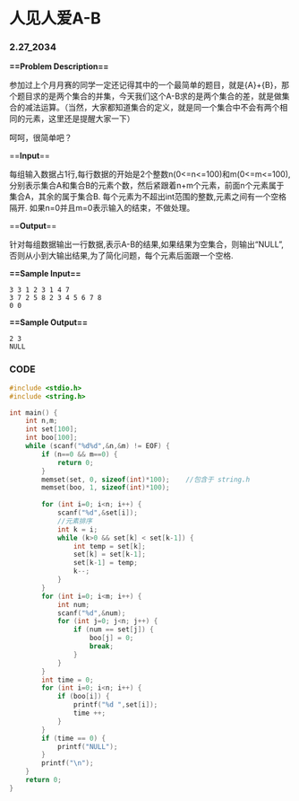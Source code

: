 # 人见人爱A-B

### 2.27_2034

**==Problem Description==**

参加过上个月月赛的同学一定还记得其中的一个最简单的题目，就是{A}+{B}，那个题目求的是两个集合的并集，今天我们这个A-B求的是两个集合的差，就是做集合的减法运算。（当然，大家都知道集合的定义，就是同一个集合中不会有两个相同的元素，这里还是提醒大家一下）

呵呵，很简单吧？

==**Input**==

每组输入数据占1行,每行数据的开始是2个整数n(0<=n<=100)和m(0<=m<=100),分别表示集合A和集合B的元素个数，然后紧跟着n+m个元素，前面n个元素属于集合A，其余的属于集合B. 每个元素为不超出int范围的整数,元素之间有一个空格隔开.
如果n=0并且m=0表示输入的结束，不做处理。

==**Output**==

针对每组数据输出一行数据,表示A-B的结果,如果结果为空集合，则输出“NULL”,否则从小到大输出结果,为了简化问题，每个元素后面跟一个空格.

**==Sample Input==**

```
3 3 1 2 3 1 4 7
3 7 2 5 8 2 3 4 5 6 7 8 
0 0
```

**==Sample Output==**

```
2 3 
NULL
```



### CODE

```C
#include <stdio.h>
#include <string.h>

int main() {
    int n,m;
    int set[100];
    int boo[100];
    while (scanf("%d%d",&n,&m) != EOF) {
        if (n==0 && m==0) {
            return 0;
        }
        memset(set, 0, sizeof(int)*100);	//包含于 string.h
        memset(boo, 1, sizeof(int)*100);
        
        for (int i=0; i<n; i++) {
            scanf("%d",&set[i]);
            //元素排序
            int k = i;
            while (k>0 && set[k] < set[k-1]) {
                int temp = set[k];
                set[k] = set[k-1];
                set[k-1] = temp;
                k--;
            }
        }
        for (int i=0; i<m; i++) {
            int num;
            scanf("%d",&num);
            for (int j=0; j<n; j++) {
                if (num == set[j]) {
                    boo[j] = 0;
                    break;
                }
            }
        }
        int time = 0;
        for (int i=0; i<n; i++) {
            if (boo[i]) {
                printf("%d ",set[i]);
                time ++;
            }
        }
        if (time == 0) {
            printf("NULL");
        }
        printf("\n");
    }
    return 0;
}
```


